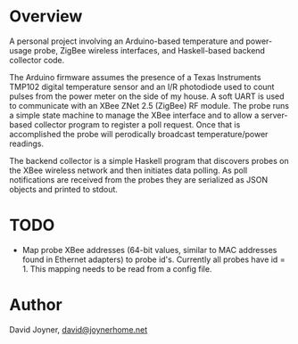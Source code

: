 # Overview

A personal project involving an Arduino-based temperature and power-usage
probe, ZigBee wireless interfaces, and Haskell-based backend collector code.

The Arduino firmware assumes the presence of a Texas Instruments TMP102 
digital temperature sensor and an I/R photodiode used to count pulses from
the power meter on the side of my house.  A soft UART is used to communicate
with an XBee ZNet 2.5 (ZigBee) RF module.  The probe runs a simple state machine
to manage the XBee interface and to allow a server-based collector program to
register a poll request.  Once that is accomplished the probe will perodically
broadcast temperature/power readings.

The backend collector is a simple Haskell program that discovers probes on
the XBee wireless network and then initiates data polling.  As poll
notifications are received from the probes they are serialized as JSON objects
and printed to stdout.

# TODO

* Map probe XBee addresses (64-bit values, similar to MAC addresses found in
  Ethernet adapters) to probe id's.  Currently all probes have id = 1.
  This mapping needs to be read from a config file.

# Author

David Joyner, <david@joynerhome.net>

